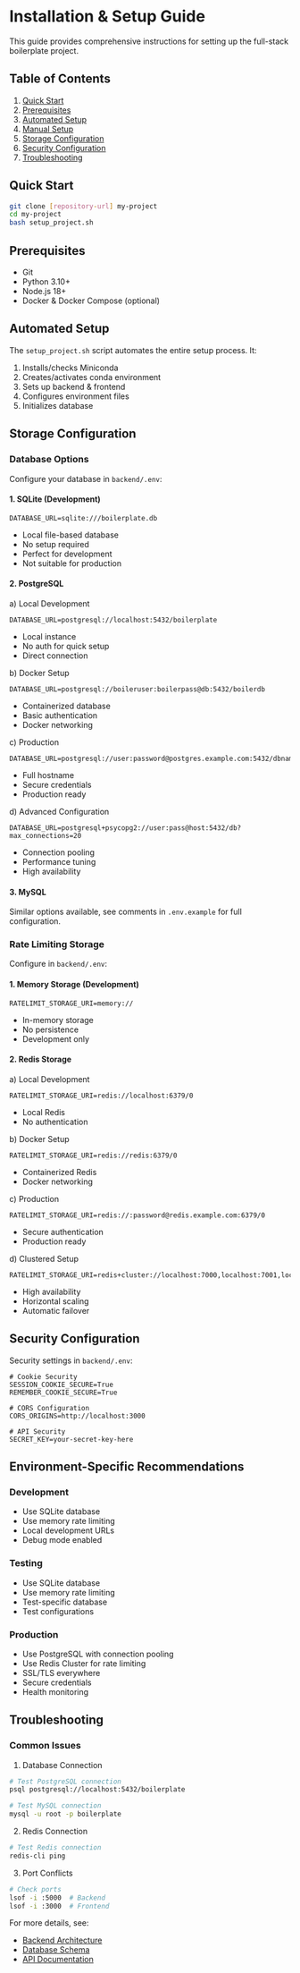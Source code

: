 # Installation & Setup Guide

This guide provides comprehensive instructions for setting up the full-stack boilerplate project.

## Table of Contents
1. [Quick Start](#quick-start)
2. [Prerequisites](#prerequisites)
3. [Automated Setup](#automated-setup)
4. [Manual Setup](#manual-setup)
5. [Storage Configuration](#storage-configuration)
6. [Security Configuration](#security-configuration)
7. [Troubleshooting](#troubleshooting)

## Quick Start

```bash
git clone [repository-url] my-project
cd my-project
bash setup_project.sh
```

## Prerequisites

- Git
- Python 3.10+
- Node.js 18+
- Docker & Docker Compose (optional)

## Automated Setup

The `setup_project.sh` script automates the entire setup process. It:
1. Installs/checks Miniconda
2. Creates/activates conda environment
3. Sets up backend & frontend
4. Configures environment files
5. Initializes database

## Storage Configuration

### Database Options

Configure your database in `backend/.env`:

#### 1. SQLite (Development)
```properties
DATABASE_URL=sqlite:///boilerplate.db
```
- Local file-based database
- No setup required
- Perfect for development
- Not suitable for production

#### 2. PostgreSQL

a) Local Development
```properties
DATABASE_URL=postgresql://localhost:5432/boilerplate
```
- Local instance
- No auth for quick setup
- Direct connection

b) Docker Setup
```properties
DATABASE_URL=postgresql://boileruser:boilerpass@db:5432/boilerdb
```
- Containerized database
- Basic authentication
- Docker networking

c) Production
```properties
DATABASE_URL=postgresql://user:password@postgres.example.com:5432/dbname
```
- Full hostname
- Secure credentials
- Production ready

d) Advanced Configuration
```properties
DATABASE_URL=postgresql+psycopg2://user:pass@host:5432/db?max_connections=20
```
- Connection pooling
- Performance tuning
- High availability

#### 3. MySQL

Similar options available, see comments in `.env.example` for full configuration.

### Rate Limiting Storage

Configure in `backend/.env`:

#### 1. Memory Storage (Development)
```properties
RATELIMIT_STORAGE_URI=memory://
```
- In-memory storage
- No persistence
- Development only

#### 2. Redis Storage

a) Local Development
```properties
RATELIMIT_STORAGE_URI=redis://localhost:6379/0
```
- Local Redis
- No authentication

b) Docker Setup
```properties
RATELIMIT_STORAGE_URI=redis://redis:6379/0
```
- Containerized Redis
- Docker networking

c) Production
```properties
RATELIMIT_STORAGE_URI=redis://:password@redis.example.com:6379/0
```
- Secure authentication
- Production ready

d) Clustered Setup
```properties
RATELIMIT_STORAGE_URI=redis+cluster://localhost:7000,localhost:7001,localhost:7002/0
```
- High availability
- Horizontal scaling
- Automatic failover

## Security Configuration

Security settings in `backend/.env`:

```properties
# Cookie Security
SESSION_COOKIE_SECURE=True
REMEMBER_COOKIE_SECURE=True

# CORS Configuration
CORS_ORIGINS=http://localhost:3000

# API Security
SECRET_KEY=your-secret-key-here
```

## Environment-Specific Recommendations

### Development
- Use SQLite database
- Use memory rate limiting
- Local development URLs
- Debug mode enabled

### Testing
- Use SQLite database
- Use memory rate limiting
- Test-specific database
- Test configurations

### Production
- Use PostgreSQL with connection pooling
- Use Redis Cluster for rate limiting
- SSL/TLS everywhere
- Secure credentials
- Health monitoring

## Troubleshooting

### Common Issues

1. Database Connection
```bash
# Test PostgreSQL connection
psql postgresql://localhost:5432/boilerplate

# Test MySQL connection
mysql -u root -p boilerplate
```

2. Redis Connection
```bash
# Test Redis connection
redis-cli ping
```

3. Port Conflicts
```bash
# Check ports
lsof -i :5000  # Backend
lsof -i :3000  # Frontend
```

For more details, see:
- [Backend Architecture](backend/README_ARCH.md)
- [Database Schema](backend/README_ARCH.md#database-schema)
- [API Documentation](backend/README_ARCH.md#api-endpoints)
